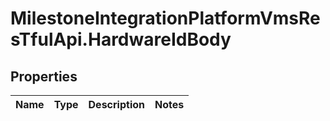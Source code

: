 # MilestoneIntegrationPlatformVmsResTfulApi.HardwareIdBody

## Properties
Name | Type | Description | Notes
------------ | ------------- | ------------- | -------------
